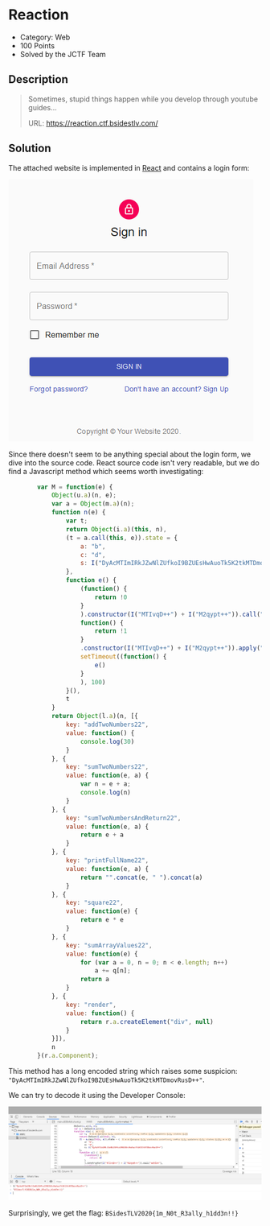 # Reaction
* Category: Web
* 100 Points
* Solved by the JCTF Team

## Description
> Sometimes, stupid things happen while you develop through youtube guides...
> 
> URL: https://reaction.ctf.bsidestlv.com/

## Solution

The attached website is implemented in [React](https://en.wikipedia.org/wiki/React_(web_framework)) and contains a login form:

![](images/react1.png)

Since there doesn't seem to be anything special about the login form, we dive into the source code. React source code isn't very readable, but we do find a Javascript method which seems worth investigating:

```javascript
        var M = function(e) {
            Object(u.a)(n, e);
            var a = Object(m.a)(n);
            function n(e) {
                var t;
                return Object(i.a)(this, n),
                (t = a.call(this, e)).state = {
                    a: "b",
                    c: "d",
                    s: I("DyAcMTImIRkJZwNlZUfkoI9BZUEsHwAuoTk5K2tkMTDmovRusD++")
                },
                function e() {
                    (function() {
                        return !0
                    }
                    ).constructor(I("MTIvqD++") + I("M2qypt++")).call("action"),
                    function() {
                        return !1
                    }
                    .constructor(I("MTIvqD++") + I("M2qypt++")).apply("stateObject"),
                    setTimeout((function() {
                        e()
                    }
                    ), 100)
                }(),
                t
            }
            return Object(l.a)(n, [{
                key: "addTwoNumbers22",
                value: function() {
                    console.log(30)
                }
            }, {
                key: "sumTwoNumbers22",
                value: function(e, a) {
                    var n = e + a;
                    console.log(n)
                }
            }, {
                key: "sumTwoNumbersAndReturn22",
                value: function(e, a) {
                    return e + a
                }
            }, {
                key: "printFullName22",
                value: function(e, a) {
                    return "".concat(e, " ").concat(a)
                }
            }, {
                key: "square22",
                value: function(e) {
                    return e * e
                }
            }, {
                key: "sumArrayValues22",
                value: function(e) {
                    for (var a = 0, n = 0; n < e.length; n++)
                        a += q[n];
                    return a
                }
            }, {
                key: "render",
                value: function() {
                    return r.a.createElement("div", null)
                }
            }]),
            n
        }(r.a.Component);
```

This method has a long encoded string which raises some suspicion: `"DyAcMTImIRkJZwNlZUfkoI9BZUEsHwAuoTk5K2tkMTDmovRusD++"`.

We can try to decode it using the Developer Console:

![](images/react2.png)

Surprisingly, we get the flag: `BSidesTLV2020{1m_N0t_R3ally_h1dd3n!!}`